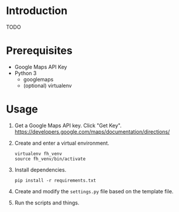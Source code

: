 # Introduction

TODO

# Prerequisites

* Google Maps API Key
* Python 3
    * googlemaps
    * (optional) virtualenv

# Usage

1.  Get a Google Maps API key. Click "Get Key".
    https://developers.google.com/maps/documentation/directions/

2.  Create and enter a virtual environment.
    ```
    virtualenv fh_venv
    source fh_venv/bin/activate
    ```

3.  Install dependencies.
    ```
    pip install -r requirements.txt
    ```

4.  Create and modify the `settings.py` file based on the template file.

5.  Run the scripts and things.

